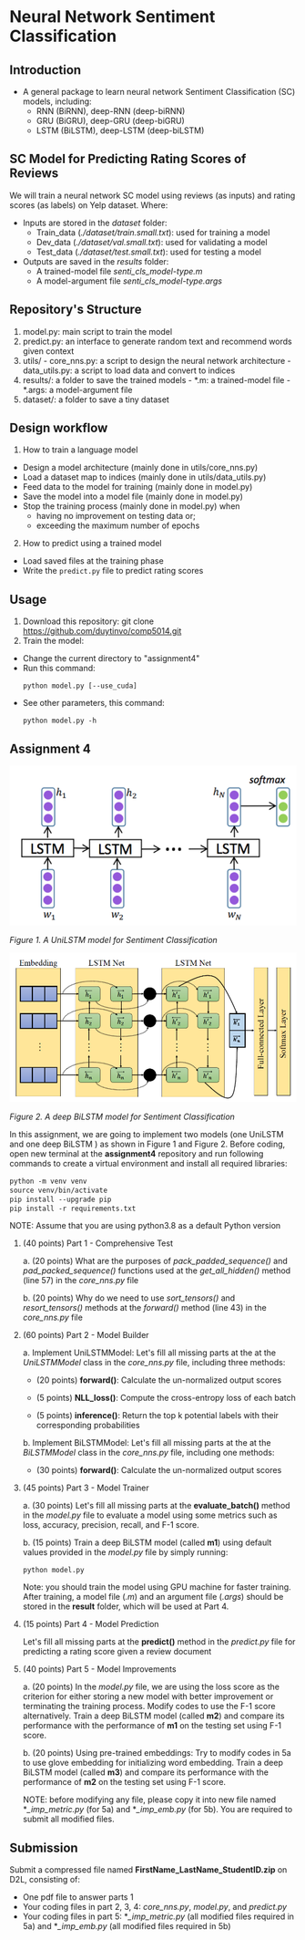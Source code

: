 # Neural Network Sentiment Classification
## Introduction
- A general package to learn neural network Sentiment Classification (SC) models, including:
  + RNN (BiRNN), deep-RNN (deep-biRNN)
  + GRU (BiGRU), deep-GRU (deep-biGRU)
  + LSTM (BiLSTM), deep-LSTM (deep-biLSTM)

## SC Model for Predicting Rating Scores of Reviews
We will train a neural network SC model using reviews (as inputs) and rating scores (as labels) on Yelp dataset. Where:  
- Inputs are stored in the *dataset* folder:
  + Train_data (*./dataset/train.small.txt*): used for training a model
  + Dev_data (*./dataset/val.small.txt*): used for validating a model
  + Test_data (*./dataset/test.small.txt*): used for testing a model
- Outputs are saved in the *results* folder:
  + A trained-model file *senti_cls_model-type.m*
  + A model-argument file *senti_cls_model-type.args*

## Repository's Structure
  1. model.py: main script to train the model
  2. predict.py: an interface to generate random text and recommend words given context
  3. utils/
    - core_nns.py: a script to design the neural network architecture
    - data_utils.py: a script to load data and convert to indices
  4. results/: a folder to save the trained models
    - *.m: a trained-model file
    - *.args: a model-argument file
  5. dataset/: a folder to save a tiny dataset
## Design workflow
1. How to train a language model
- Design a model architecture (mainly done in utils/core_nns.py)
- Load a dataset map to indices (mainly done in utils/data_utils.py)
- Feed data to the model for training (mainly done in model.py)
- Save the model into a model file (mainly done in model.py)
- Stop the training process (mainly done in model.py) when  
    + having no improvement on testing data or;
    + exceeding the maximum number of epochs
2. How to predict using a trained model
- Load saved files at the training phase
- Write the ``predict.py`` file to predict rating scores

## Usage
1. Download this repository: git clone https://github.com/duytinvo/comp5014.git
2. Train the model:
  - Change the current directory to "assignment4"
  - Run this command:
    ```
    python model.py [--use_cuda]
    ```
  - See other parameters, this command:
    ```
    python model.py -h
    ```

## Assignment 4

![UniLSTM](./images/lstm.png)

*Figure 1. A UniLSTM model for Sentiment Classification*

![BiLSTM](./images/deep_bilstm.png)

*Figure 2. A deep BiLSTM model for Sentiment Classification*

In this assignment, we are going to implement two models (one UniLSTM and one deep BiLSTM ) 
as shown in Figure 1 and Figure 2. Before coding, open new terminal at the **assignment4** repository and run following commands to create 
a virtual environment and install all required libraries:

```commandline
python -m venv venv
source venv/bin/activate
pip install --upgrade pip
pip install -r requirements.txt
```
NOTE: Assume that you are using python3.8 as a default Python version 

1. (40 points) Part 1 - Comprehensive Test

    a. (20 points) What are the purposes of *pack_padded_sequence()*  and *pad_packed_sequence()* functions 
    used at the *get_all_hidden()* method (line 57) in the *core_nns.py* file  
    
    b. (20 points) Why do we need to use *sort_tensors()* and *resort_tensors()* methods at 
    the *forward()* method (line 43) in the *core_nns.py* file  
    
2. (60 points) Part 2 - Model Builder

    a. Implement UniLSTMModel: Let's fill all missing parts at the at the *UniLSTMModel* class in the *core_nns.py* file, 
    including three methods: 
    
    - (20 points) **forward()**: Calculate the un-normalized output scores
     
    - (5 points) **NLL_loss()**: Compute the cross-entropy loss of each batch
    
    - (5 points) **inference()**: Return the top k potential labels with their corresponding probabilities
    
    b. Implement BiLSTMModel: Let's fill all missing parts at the at the *BiLSTMModel* class in the *core_nns.py* file, 
    including one methods: 
    
    - (30 points) **forward()**: Calculate the un-normalized output scores

3. (45 points) Part 3 - Model Trainer

    a. (30 points) Let's fill all missing parts at the **evaluate_batch()** method in the *model.py* file to evaluate a model using 
    some metrics such as loss, accuracy, precision, recall, and F-1 score.
    
    b. (15 points) Train a deep BiLSTM model (called **m1**) using default values provided in the *model.py* file by simply running:
    ```commandline
    python model.py
    ```
   Note: you should train the model using GPU machine for faster training. After training,
   a model file (*.m*) and an argument file (*.args*) should be stored in the **result** folder, which will be used at 
   Part 4.
    
4. (15 points) Part 4 - Model Prediction

    Let's fill all missing parts at the **predict()** method in the *predict.py* file for predicting 
    a rating score given a review document
    
5. (40 points) Part 5 - Model Improvements
    
    a. (20 points) In the *model.py* file, we are using the loss score as the criterion for either 
    storing a new model with better improvement or terminating the training process. 
    Modify codes to use the F-1 score alternatively. Train a deep BiLSTM model (called **m2**) and 
    compare its performance with the performance of **m1** on the testing set using F-1 score.
       
    b. (20 points) Using pre-trained embeddings: Try to modify codes in 5a to use glove embedding for initializing 
    word embedding. Train a deep BiLSTM model (called **m3**) and compare its performance with the performance of 
    **m2** on the testing set using F-1 score.
    
    NOTE: before modifying any file, please copy it into new file named
    **_imp_metric.py* (for 5a) and **_imp_emb.py*  (for 5b). You are required to submit 
    all modified files.

## Submission

Submit a compressed file named **FirstName_LastName_StudentID.zip** on D2L, consisting of:

- One pdf file to answer parts 1
- Your coding files in part 2, 3, 4: *core_nns.py*, *model.py*, and *predict.py* 
- Your coding files in part 5: **_imp_metric.py* (all modified files required in 5a) and 
**_imp_emb.py* (all modified files required in 5b)